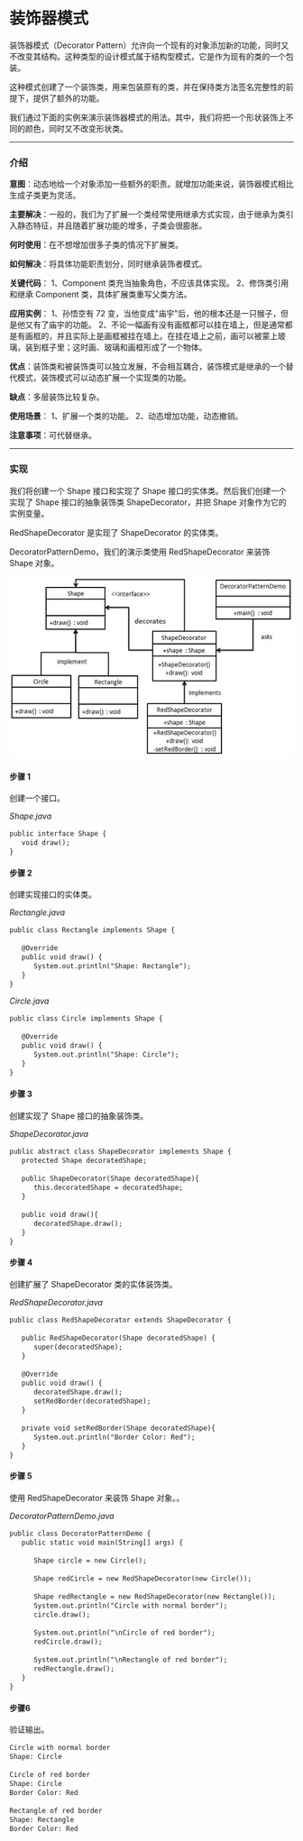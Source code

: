 # 装饰器模式
装饰器模式（Decorator Pattern）允许向一个现有的对象添加新的功能，同时又不改变其结构。这种类型的设计模式属于结构型模式，它是作为现有的类的一个包装。

这种模式创建了一个装饰类，用来包装原有的类，并在保持类方法签名完整性的前提下，提供了额外的功能。

我们通过下面的实例来演示装饰器模式的用法。其中，我们将把一个形状装饰上不同的颜色，同时又不改变形状类。

---

### 介绍
**意图**：动态地给一个对象添加一些额外的职责。就增加功能来说，装饰器模式相比生成子类更为灵活。

**主要解决**：一般的，我们为了扩展一个类经常使用继承方式实现，由于继承为类引入静态特征，并且随着扩展功能的增多，子类会很膨胀。

**何时使用**：在不想增加很多子类的情况下扩展类。

**如何解决**：将具体功能职责划分，同时继承装饰者模式。

**关键代码**： 1、Component 类充当抽象角色，不应该具体实现。 2、修饰类引用和继承 Component 类，具体扩展类重写父类方法。

**应用实例**： 1、孙悟空有 72 变，当他变成"庙宇"后，他的根本还是一只猴子，但是他又有了庙宇的功能。 2、不论一幅画有没有画框都可以挂在墙上，但是通常都是有画框的，并且实际上是画框被挂在墙上。在挂在墙上之前，画可以被蒙上玻璃，装到框子里；这时画、玻璃和画框形成了一个物体。

**优点**：装饰类和被装饰类可以独立发展，不会相互耦合，装饰模式是继承的一个替代模式，装饰模式可以动态扩展一个实现类的功能。

**缺点**：多层装饰比较复杂。

**使用场景**： 1、扩展一个类的功能。 2、动态增加功能，动态撤销。

**注意事项**：可代替继承。

---

### 实现
我们将创建一个 Shape 接口和实现了 Shape 接口的实体类。然后我们创建一个实现了 Shape 接口的抽象装饰类 ShapeDecorator，并把 Shape 对象作为它的实例变量。

RedShapeDecorator 是实现了 ShapeDecorator 的实体类。

DecoratorPatternDemo，我们的演示类使用 RedShapeDecorator 来装饰 Shape 对象。

![image](decorator_pattern_uml_diagram.jpg)

#### 步骤 1
创建一个接口。

*Shape.java*
```
public interface Shape {
   void draw();
}
```
#### 步骤 2
创建实现接口的实体类。

*Rectangle.java*

```
public class Rectangle implements Shape {

   @Override
   public void draw() {
      System.out.println("Shape: Rectangle");
   }
}
```
*Circle.java*

```
public class Circle implements Shape {

   @Override
   public void draw() {
      System.out.println("Shape: Circle");
   }
}
```

#### 步骤 3
创建实现了 Shape 接口的抽象装饰类。

*ShapeDecorator.java*

```
public abstract class ShapeDecorator implements Shape {
   protected Shape decoratedShape;

   public ShapeDecorator(Shape decoratedShape){
      this.decoratedShape = decoratedShape;
   }

   public void draw(){
      decoratedShape.draw();
   }    
}
```
#### 步骤 4
创建扩展了 ShapeDecorator 类的实体装饰类。

*RedShapeDecorator.java*

```
public class RedShapeDecorator extends ShapeDecorator {

   public RedShapeDecorator(Shape decoratedShape) {
      super(decoratedShape);        
   }

   @Override
   public void draw() {
      decoratedShape.draw();           
      setRedBorder(decoratedShape);
   }

   private void setRedBorder(Shape decoratedShape){
      System.out.println("Border Color: Red");
   }
}
```
#### 步骤 5
使用 RedShapeDecorator 来装饰 Shape 对象。。

*DecoratorPatternDemo.java*

```
public class DecoratorPatternDemo {
   public static void main(String[] args) {

      Shape circle = new Circle();

      Shape redCircle = new RedShapeDecorator(new Circle());

      Shape redRectangle = new RedShapeDecorator(new Rectangle());
      System.out.println("Circle with normal border");
      circle.draw();

      System.out.println("\nCircle of red border");
      redCircle.draw();

      System.out.println("\nRectangle of red border");
      redRectangle.draw();
   }
}
```
#### 步骤6
验证输出。

```
Circle with normal border
Shape: Circle

Circle of red border
Shape: Circle
Border Color: Red

Rectangle of red border
Shape: Rectangle
Border Color: Red
```

